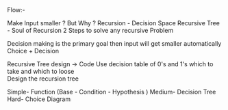 Flow:- 

Make Input smaller ? But Why ?
Recursion - Decision Space
Recursive Tree - Soul of Recursion
2 Steps to solve any recursive Problem

Decision making is the primary goal then input will get smaller automatically
Choice + Decision

Recursive Tree design -> Code 
Use decision table of 0's and 1's which to take and which to loose   
Design the recursion tree



Simple- Function (Base - Condition - Hypothesis ) 
Medium- Decision Tree
Hard- Choice Diagram












